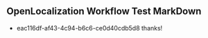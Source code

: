 ## OpenLocalization Workflow Test MarkDown
* eac116df-af43-4c94-b6c6-ce0d40cdb5d8 thanks!

<!--HONumber=Aug16_HO4-->


